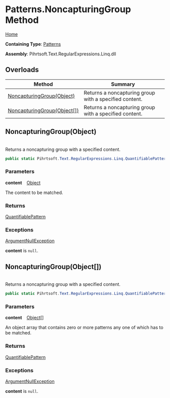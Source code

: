 # Patterns\.NoncapturingGroup Method

[Home](../../../../../../README.md)

**Containing Type**: [Patterns](../README.md)

**Assembly**: Pihrtsoft\.Text\.RegularExpressions\.Linq\.dll

## Overloads

| Method | Summary |
| ------ | ------- |
| [NoncapturingGroup(Object)](#Pihrtsoft_Text_RegularExpressions_Linq_Patterns_NoncapturingGroup_System_Object_) | Returns a noncapturing group with a specified content\. |
| [NoncapturingGroup(Object\[\])](#Pihrtsoft_Text_RegularExpressions_Linq_Patterns_NoncapturingGroup_System_Object___) | Returns a noncapturing group with a specified content\. |

## NoncapturingGroup\(Object\) <a id="Pihrtsoft_Text_RegularExpressions_Linq_Patterns_NoncapturingGroup_System_Object_"></a>

\
Returns a noncapturing group with a specified content\.

```csharp
public static Pihrtsoft.Text.RegularExpressions.Linq.QuantifiablePattern NoncapturingGroup(object content)
```

### Parameters

**content** &ensp; [Object](https://docs.microsoft.com/en-us/dotnet/api/system.object)

The content to be matched\.

### Returns

[QuantifiablePattern](../../QuantifiablePattern/README.md)

### Exceptions

[ArgumentNullException](https://docs.microsoft.com/en-us/dotnet/api/system.argumentnullexception)

**content** is `null`\.

## NoncapturingGroup\(Object\[\]\) <a id="Pihrtsoft_Text_RegularExpressions_Linq_Patterns_NoncapturingGroup_System_Object___"></a>

\
Returns a noncapturing group with a specified content\.

```csharp
public static Pihrtsoft.Text.RegularExpressions.Linq.QuantifiablePattern NoncapturingGroup(params object[] content)
```

### Parameters

**content** &ensp; [Object](https://docs.microsoft.com/en-us/dotnet/api/system.object)\[\]

An object array that contains zero or more patterns any one of which has to be matched\.

### Returns

[QuantifiablePattern](../../QuantifiablePattern/README.md)

### Exceptions

[ArgumentNullException](https://docs.microsoft.com/en-us/dotnet/api/system.argumentnullexception)

**content** is `null`\.

